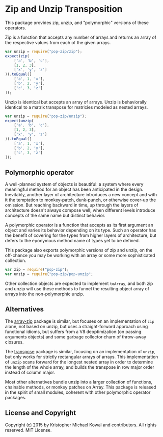
# Zip and Unzip Transposition

This package provides zip, unzip, and "polymorphic" versions of these operators.

Zip is a function that accepts any number of arrays and returns an array of the
respective values from each of the given arrays.

```js
var unzip = require("pop-zip/zip");
expect(zip(
    ['a', 'b', 'c'],
    [1, 2, 3],
    ['x', 'y', 'z']
)).toEqual([
    ['a', 1, 'x'],
    ['b', 2, 'y'],
    ['c', 3, 'z']
]);
```

Unzip is identical but accepts an array of arrays.
Unzip is behaviorally identical to a matrix transpose for matricies modeled as
nested arrays.

```js
var unzip = require("pop-zip/unzip");
expect(unzip(
    ['a', 'b', 'c'],
    [1, 2, 3],
    ['x', 'y', 'z']
)).toEqual([
    ['a', 1, 'x'],
    ['b', 2, 'y'],
    ['c', 3, 'z']
]);
```

## Polymorphic operator

A well-planned system of objects is beautiful: a system where every meaningful
method for an object has been anticipated in the design.
Inevitably, another layer of architecture introduces a new concept and with it
the temptation to monkey-patch, dunk-punch, or otherwise cover-up the omission.
But reaching backward in time, up through the layers of architecture doesn't
always compose well, when different levels introduce concepts of the same name
but distinct behavior.

A polymorphic operator is a function that accepts as its first argument an
object and varies its behavior depending on its type.
Such an operator has the benefit of covering for the types from higher layers of
architecture, but defers to the eponymous method name of types yet to be
defined.

This package also exports polymorphic versions of zip and unzip, on the
off-chance you may be working with an array or some more sophisticated
collection.

```js
var zip = require("pop-zip");
var unzip = require("pop-zip/pop-unzip";
```

Other collection objects are expected to implement `toArray`, and both zip and
unzip will use these methods to funnel the resulting object array of arrays into
the non-polymorphic unzip.

## Alternatives

The [array-zip] package is similar, but focuses on an implementation of `zip`
alone, not based on unzip, but uses a straight-forward approach using functional
idioms, but suffers from a V8 deoptimization (on passing arguments objects) and
some garbage collector churn of throw-away closures.

[array-zip]: https://github.com/frozzare/array-zip/blob/d21aed6b21de6aea880de526d5dd4e23dc1ebbe0/lib/array-zip.js

The [transpose][] package is similar, focusing on an implementation of `unzip`,
but only works for strictly rectangular arrays of arrays.
This implementation of `unzip` scans forward for the longest nested array in
order to determine the length of the whole array, and builds the transpose in
row major order instead of column major.

[transpose]: https://github.com/ttrfstud/transpose/blob/7b63bd6a894de59ac5fb93fc018ffbc32ba57abf/index.js

Most other alternatives bundle unzip into a larger collection of functions,
chainable methods, or monkey patches on Array.
This package is released in the spirit of small modules, coherent with
other polymorphic operator packages.

[pop]: https://github.com/search?utf8=%E2%9C%93&q=user%3Akriskowal+pop-&type=Repositories&ref=searchresults

## License and Copyright

Copyright (c) 2015 by Kristopher Michael Kowal and contributors.
All rights reserved.
MIT License.

